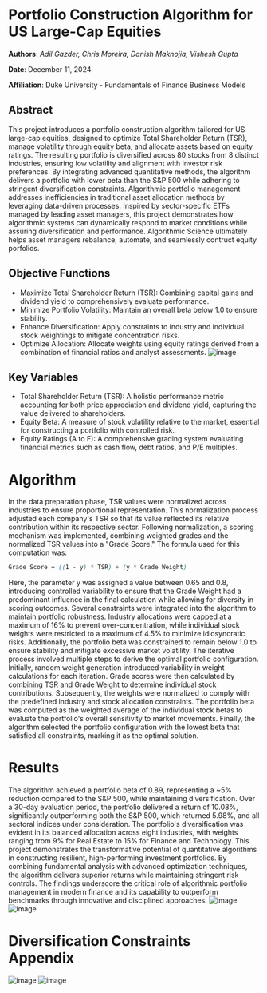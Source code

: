 # Portfolio Construction Algorithm for US Large-Cap Equities
**Authors**: _Adil Gazder, Chris Moreira, Danish Maknojia, Vishesh Gupta_


**Date**: December 11, 2024


**Affiliation**: Duke University - Fundamentals of Finance Business Models

## Abstract

This project introduces a portfolio construction algorithm tailored for US large-cap equities, designed to optimize Total Shareholder Return (TSR), manage volatility through equity beta, and allocate assets based on equity ratings. The resulting portfolio is diversified across 80 stocks from 8 distinct industries, ensuring low volatility and alignment with investor risk preferences. By integrating advanced quantitative methods, the algorithm delivers a portfolio with lower beta than the S&P 500 while adhering to stringent diversification constraints. Algorithmic portfolio management addresses inefficiencies in traditional asset allocation methods by leveraging data-driven processes. Inspired by sector-specific ETFs managed by leading asset managers, this project demonstrates how algorithmic systems can dynamically respond to market conditions while assuring diversification and performance. Algorithmic Science ultimately helps asset managers rebalance, automate, and seamlessly contruct equity porfolios. 

## Objective Functions
- Maximize Total Shareholder Return (TSR): Combining capital gains and dividend yield to comprehensively evaluate performance.
- Minimize Portfolio Volatility: Maintain an overall beta below 1.0 to ensure stability.
- Enhance Diversification: Apply constraints to industry and individual stock weightings to mitigate concentration risks.
- Optimize Allocation: Allocate weights using equity ratings derived from a combination of financial ratios and analyst assessments.
![image](https://github.com/user-attachments/assets/7b87679a-3f76-4a5e-b4cb-91043132ed5e)

## Key Variables
- Total Shareholder Return (TSR): A holistic performance metric accounting for both price appreciation and dividend yield, capturing the value delivered to shareholders.
- Equity Beta: A measure of stock volatility relative to the market, essential for constructing a portfolio with controlled risk.
- Equity Ratings (A to F): A comprehensive grading system evaluating financial metrics such as cash flow, debt ratios, and P/E multiples.

# Algorithm 
In the data preparation phase, TSR values were normalized across industries to ensure proportional representation. This normalization process adjusted each company's TSR so that its value reflected its relative contribution within its respective sector. Following normalization, a scoring mechanism was implemented, combining weighted grades and the normalized TSR values into a "Grade Score." The formula used for this computation was:
```scss
Grade Score = ((1 - y) * TSR) + (y * Grade Weight)
```
Here, the parameter y was assigned a value between 0.65 and 0.8, introducing controlled variability to ensure that the Grade Weight had a predominant influence in the final calculation while allowing for diversity in scoring outcomes.
Several constraints were integrated into the algorithm to maintain portfolio robustness. Industry allocations were capped at a maximum of 16% to prevent over-concentration, while individual stock weights were restricted to a maximum of 4.5% to minimize idiosyncratic risks. Additionally, the portfolio beta was constrained to remain below 1.0 to ensure stability and mitigate excessive market volatility.
The iterative process involved multiple steps to derive the optimal portfolio configuration. Initially, random weight generation introduced variability in weight calculations for each iteration. Grade scores were then calculated by combining TSR and Grade Weight to determine individual stock contributions. Subsequently, the weights were normalized to comply with the predefined industry and stock allocation constraints. The portfolio beta was computed as the weighted average of the individual stock betas to evaluate the portfolio's overall sensitivity to market movements. Finally, the algorithm selected the portfolio configuration with the lowest beta that satisfied all constraints, marking it as the optimal solution.

# Results
The algorithm achieved a portfolio beta of 0.89, representing a ~5% reduction compared to the S&P 500, while maintaining diversification. Over a 30-day evaluation period, the portfolio delivered a return of 10.08%, significantly outperforming both the S&P 500, which returned 5.98%, and all sectoral indices under consideration. The portfolio's diversification was evident in its balanced allocation across eight industries, with weights ranging from 9% for Real Estate to 15% for Finance and Technology. This project demonstrates the transformative potential of quantitative algorithms in constructing resilient, high-performing investment portfolios. By combining fundamental analysis with advanced optimization techniques, the algorithm delivers superior returns while maintaining stringent risk controls. The findings underscore the critical role of algorithmic portfolio management in modern finance and its capability to outperform benchmarks through innovative and disciplined approaches.
![image](https://github.com/user-attachments/assets/18d2bd3a-8554-48c4-9b76-5b74c5b208c1)
![image](https://github.com/user-attachments/assets/cbe15648-4c28-4568-9f33-ffb1950c2f18)

# Diversification Constraints Appendix
![image](https://github.com/user-attachments/assets/40e61869-f34f-4d4f-a9a6-b00b202ec942)
![image](https://github.com/user-attachments/assets/1e072ba9-0678-4a35-b2be-a5fd7e753abe)

